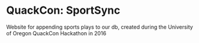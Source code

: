 # QuackCon: SportSync
Website for appending sports plays to our db, created during the University of Oregon QuackCon Hackathon in 2016
